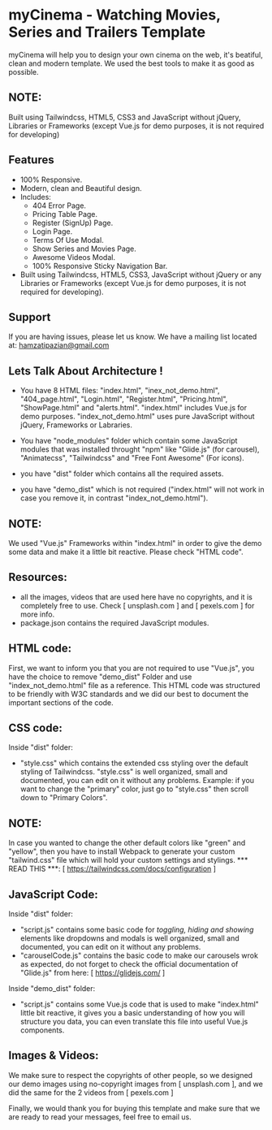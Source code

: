 myCinema - Watching Movies, Series and Trailers Template
========================================================

myCinema will help you to design your own cinema on the web, it's beatiful, 
clean and modern template.
We used the best tools to make it as good as possible.

NOTE:
-----
Built using Tailwindcss, HTML5, CSS3 and JavaScript without jQuery, Libraries 
or Frameworks (except Vue.js for demo purposes, it is not required for developing)

Features
--------

- 100% Responsive.
- Modern, clean and Beautiful design.
- Includes:
  - 404 Error Page.
  - Pricing Table Page.
  - Register (SignUp) Page.
  - Login Page.
  - Terms Of Use Modal.
  - Show Series and Movies Page.
  - Awesome Videos Modal.
  - 100% Responsive Sticky Navigation Bar.
- Built using Tailwindcss, HTML5, CSS3, JavaScript without jQuery or any 
Libraries or Frameworks (except Vue.js for demo purposes, it is not required for developing).
  

Support
-------
If you are having issues, please let us know.
We have a mailing list located at: hamzatipazian@gmail.com


Lets Talk About Architecture !
------------------------------
- You have 8 HTML files: "index.html", "inex_not_demo.html", "404_page.html", "Login.html", "Register.html", "Pricing.html", "ShowPage.html" and "alerts.html".
"index.html" includes Vue.js for demo purposes.
"index_not_demo.html" uses pure JavaScript without jQuery, Frameworks or Labraries.
 
- You have "node_modules" folder which contain some JavaScript modules that was installed throught "npm" like "Glide.js" (for carousel), "Animatecss", "Tailwindcss" and "Free Font Awesome" (For icons).

- you have "dist" folder which contains all the required assets.
- you have "demo_dist" which is not required ("index.html" will not work in case you remove 
it, in contrast "index_not_demo.html").

NOTE:
-----
We used "Vue.js" Frameworks within "index.html" in order to give the demo some data and make it a little bit reactive. Please check "HTML code".


Resources:
----------
- all the images, videos that are used here have no copyrights, and it is completely free to use.
Check [ unsplash.com ] and [ pexels.com ]  for more info.
- package.json contains the required JavaScript modules.

HTML code:
----------
First, we want to inform you that you are not required to use "Vue.js", you have the choice to remove "demo_dist" Folder and use "index_not_demo.html" file as a reference.
This HTML code was structured to be friendly with W3C standards and we did our best to document the important sections of the code.

CSS code:
---------
Inside "dist" folder: 
- "style.css" which contains the extended css styling over the default styling of Tailwindcss. "style.css" is well organized, small and documented, you can edit on it without any problems. 
Example: if you want to change the "primary" color, just go to "style.css" then scroll down to "Primary Colors".

NOTE:
-----
In case you wanted to change the other default colors like "green" and "yellow", then you have to install Webpack to generate your custom "tailwind.css" file which will hold your custom settings and stylings.
*** READ THIS ***: 
[ https://tailwindcss.com/docs/configuration ]

JavaScript Code: 
----------------
Inside "dist" folder:
- "script.js" contains some basic code for *toggling, hiding and showing* elements like dropdowns and modals  is well 
organized, small and documented, you can edit on it without any problems.
- "carouselCode.js" contains the basic code to make our carousels wrok as expected, do not forget to check the official
documentation of "Glide.js" from here: [ https://glidejs.com/ ]

Inside "demo_dist" folder:
- "script.js" contains some Vue.js code that is used to make "index.html" little bit reactive, it gives you a basic 
understanding of how you will structure you data, you can even translate this file into useful Vue.js components.

Images & Videos: 
----------------
We make sure to respect the copyrights of other people, so we designed our demo images using no-copyright images from
[ unsplash.com ], and we did the same for the 2 videos from [ pexels.com ]


Finally, we would thank you for buying this template and make sure that we are ready to read your messages, feel free 
to email us.






